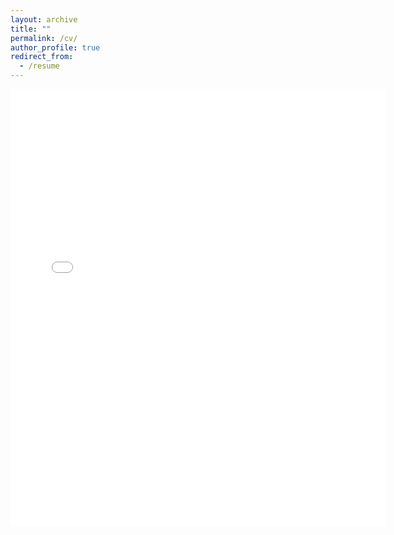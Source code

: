 ```yaml
---
layout: archive
title: ""
permalink: /cv/
author_profile: true
redirect_from:
  - /resume
---
```


<embed src="{{ site.baseurl }}/files/Bos_CV_09_25.pdf" width="600" height="700" type='application/pdf'> 

